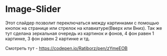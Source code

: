 # Image-Slider
Этот слайдер позволит переключаться между картинками с помощью кнопок на странице или стрелок на клавиатуре(Вверх или Вниз). Так же тут сделана зеркальная очередь из картинок и фонов, 4 фон равен 1 картинке, 3 фон равен 2 картинке и тд. 

Смотреть тут - https://codepen.io/Ratiborz/pen/zYmeEOB 

